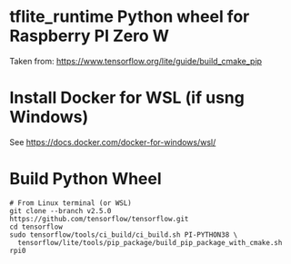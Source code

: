 tflite_runtime Python wheel for Raspberry PI Zero W
=========================================================

Taken from:
https://www.tensorflow.org/lite/guide/build_cmake_pip


# Install Docker for WSL (if usng Windows)

See https://docs.docker.com/docker-for-windows/wsl/

# Build Python Wheel

```
# From Linux terminal (or WSL)
git clone --branch v2.5.0  https://github.com/tensorflow/tensorflow.git
cd tensorflow
sudo tensorflow/tools/ci_build/ci_build.sh PI-PYTHON38 \
  tensorflow/lite/tools/pip_package/build_pip_package_with_cmake.sh rpi0
```


